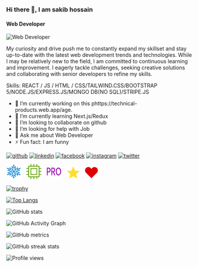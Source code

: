 ### Hi there 👋, I am sakib hossain
#### Web Developer
![Web Developer](https://scontent.fjsr8-1.fna.fbcdn.net/v/t39.30808-6/368701782_2025338647812338_2053622233191078535_n.jpg?_nc_cat=100&ccb=1-7&_nc_sid=e3f864&_nc_eui2=AeERGzJ7M9vp9SL2z5Pg0K02MoF9AU7Z4qgygX0BTtniqJsqG96Gl-rQTxozsArOfKB69yIYN-oaS4xSnPkQ72cl&_nc_ohc=FWzZSthMTvoAX8SBWP4&_nc_ht=scontent.fjsr8-1.fna&oh=00_AfBQOnBo0n5GNKkgQ-UXXaEOE_gB7tWHJr1aHIFQ_0z3Kw&oe=64E71584)

My curiosity and drive push me to constantly expand my skillset and stay up-to-date with the latest web development trends and technologies. While I may be relatively new to the field, I am committed to continuous learning and improvement. I eagerly tackle challenges, seeking creative solutions and collaborating with senior developers to refine my skills.

Skills: REACT / JS / HTML / CSS/TAILWIND.CSS/BOOTSTRAP 5/NODE.JS/EXPRESS.JS/MONGO DB(NO SQL)/STRIPE.JS

- 🔭 I’m currently working on this phttps://technical-products.web.app/age. 
- 🌱 I’m currently learning Next.js/Redux 
- 👯 I’m looking to collaborate on github 
- 🤔 I’m looking for help with Job 
- 💬 Ask me about Web Developer 
- ⚡ Fun fact: I am funny 


[<img src='https://cdn.jsdelivr.net/npm/simple-icons@3.0.1/icons/github.svg' alt='github' height='40'>](https://github.com/https://github.com/sakibhossan)  [<img src='https://cdn.jsdelivr.net/npm/simple-icons@3.0.1/icons/linkedin.svg' alt='linkedin' height='40'>](https://www.linkedin.com/in/https://www.linkedin.com/in/sakib-hossain-808631234//)  [<img src='https://cdn.jsdelivr.net/npm/simple-icons@3.0.1/icons/facebook.svg' alt='facebook' height='40'>](https://www.facebook.com/https://www.facebook.com/shakib.hossain.9083)  [<img src='https://cdn.jsdelivr.net/npm/simple-icons@3.0.1/icons/instagram.svg' alt='instagram' height='40'>](https://www.instagram.com/https://www.instagram.com/shakib.hossain.9083//)  [<img src='https://cdn.jsdelivr.net/npm/simple-icons@3.0.1/icons/twitter.svg' alt='twitter' height='40'>](https://twitter.com/https://twitter.com/sakib_hossan123)  

<a href='https://archiveprogram.github.com/'><img src='https://raw.githubusercontent.com/acervenky/animated-github-badges/master/assets/acbadge.gif' width='40' height='40'></a> <a href='https://docs.github.com/en/developers'><img src='https://raw.githubusercontent.com/acervenky/animated-github-badges/master/assets/devbadge.gif' width='40' height='40'></a> <a href='https://github.com/pricing'><img src='https://raw.githubusercontent.com/acervenky/animated-github-badges/master/assets/pro.gif' width='40' height='40'></a> <a href='https://stars.github.com/'><img src='https://raw.githubusercontent.com/acervenky/animated-github-badges/master/assets/starbadge.gif' width='35' height='35'></a> <a href='https://docs.github.com/en/github/supporting-the-open-source-community-with-github-sponsors'><img src='https://raw.githubusercontent.com/acervenky/animated-github-badges/master/assets/sponsorbadge.gif' width='35' height='35'></a> 

[![trophy](https://github-profile-trophy.vercel.app/?username=https://github.com/sakibhossan)](https://github.com/ryo-ma/github-profile-trophy)

[![Top Langs](https://github-readme-stats.vercel.app/api/top-langs/?username=https://github.com/sakibhossan)](https://github.com/anuraghazra/github-readme-stats)

![GitHub stats](https://github-readme-stats.vercel.app/api?username=https://github.com/sakibhossan&show_icons=true&count_private=true)  

![GitHub Activity Graph](https://activity-graph.herokuapp.com/graph?username=https://github.com/sakibhossan)  

![GitHub metrics](https://metrics.lecoq.io/https://github.com/sakibhossan)  

![GitHub streak stats](https://streak-stats.demolab.com/?user=https://github.com/sakibhossan)  

![Profile views](https://gpvc.arturio.dev/https://github.com/sakibhossan)  
